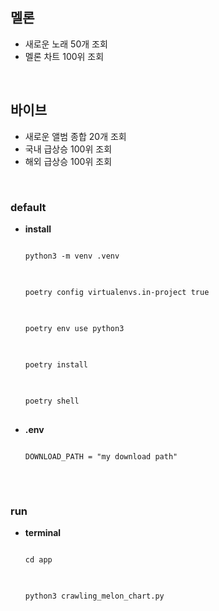 ## 멜론
- 새로운 노래 50개 조회
- 멜론 차트 100위 조회

</br>

## 바이브
- 새로운 앨범 종합 20개 조회
- 국내 급상승 100위 조회
- 해외 급상승 100위 조회

</br>

### default
- **install**

  <pre>
  <code>
  python3 -m venv .venv  
  </code>
  </pre>

  <pre>
  <code>
  poetry config virtualenvs.in-project true
  </code>
  </pre>

  <pre>
  <code>
  poetry env use python3
  </code>
  </pre>

  <pre>
  <code>
  poetry install
  </code>
  </pre>

  <pre>
  <code>
  poetry shell
  </code>
  </pre>

- **.env**

  <pre>
  <code>
  DOWNLOAD_PATH = "my download path"
  </code>
  </pre>

</br>

### run
- **terminal**

  <pre>
  <code>
  cd app
  </code>
  </pre>

  <pre>
  <code>
  python3 crawling_melon_chart.py
  </code>
  </pre>
